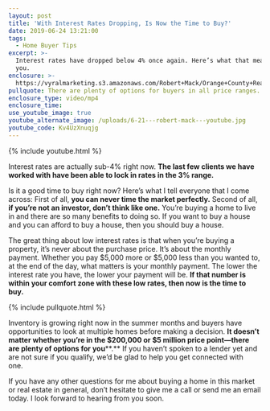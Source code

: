```yaml
---
layout: post
title: 'With Interest Rates Dropping, Is Now the Time to Buy?'
date: 2019-06-24 13:21:00
tags:
  - Home Buyer Tips
excerpt: >-
  Interest rates have dropped below 4% once again. Here’s what that means for
  you.
enclosure: >-
  https://vyralmarketing.s3.amazonaws.com/Robert+Mack/Orange+County+Real+Estate+Agent-+With+Interest+Rates+Dropping%2C+Is+Now+the+Time+to+Buy_.mp4
pullquote: There are plenty of options for buyers in all price ranges.
enclosure_type: video/mp4
enclosure_time:
use_youtube_image: true
youtube_alternate_image: /uploads/6-21---robert-mack---youtube.jpg
youtube_code: Kv4UzXnuqjg
---
```


{% include youtube.html %}

Interest rates are actually sub-4% right now. **The last few clients we have worked with have been able to lock in rates in the 3% range.**

Is it a good time to buy right now? Here’s what I tell everyone that I come across: First of all, **you can never time the market perfectly.** Second of all, **if you’re not an investor, don’t think like one.** You’re buying a home to live in and there are so many benefits to doing so. If you want to buy a house and you can afford to buy a house, then you should buy a house.

The great thing about low interest rates is that when you’re buying a property, it’s never about the purchase price. It’s about the monthly payment. Whether you pay $5,000 more or $5,000 less than you wanted to, at the end of the day, what matters is your monthly payment. The lower the interest rate you have, the lower your payment will be. **If that number is within your comfort zone with these low rates, then now is the time to buy.**

{% include pullquote.html %}

Inventory is growing right now in the summer months and buyers have opportunities to look at multiple homes before making a decision. **It doesn’t matter whether you’re in the $200,000 or $5 million price point—there are plenty of options for you****.** If you haven’t spoken to a lender yet and are not sure if you qualify, we’d be glad to help you get connected with one.&nbsp;

If you have any other questions for me about buying a home in this market or real estate in general, don’t hesitate to give me a call or send me an email today. I look forward to hearing from you soon.